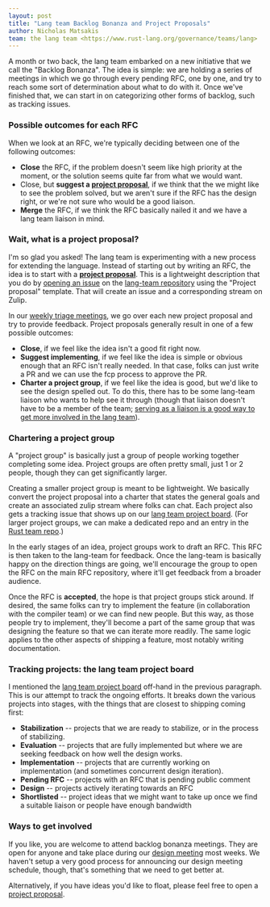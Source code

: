 ```yaml
---
layout: post
title: "Lang team Backlog Bonanza and Project Proposals"
author: Nicholas Matsakis
team: the lang team <https://www.rust-lang.org/governance/teams/lang>
---
```


A month or two back, the lang team embarked on a new initiative that
we call the "Backlog Bonanza". The idea is simple: we are holding a
series of meetings in which we go through every pending RFC, one by
one, and try to reach some sort of determination about what to do with
it.  Once we've finished that, we can start in on categorizing other
forms of backlog, such as tracking issues.

### Possible outcomes for each RFC

When we look at an RFC, we're typically deciding between one of the following outcomes:

* **Close** the RFC, if the problem doesn't seem like high priority at the moment, or the solution seems quite far from what we would want.
* Close, but **suggest a [project proposal]**, if we think that the we might like to see the problem solved, but we aren't sure if the RFC has the design right, or we're not sure who would be a good liaison.
* **Merge** the RFC, if we think the RFC basically nailed it and we have a lang team liaison in mind.

[project proposal]: https://lang-team.rust-lang.org/proposing_a_project.html

### Wait, what is a project proposal?

I'm so glad you asked! The lang team is experimenting with a new
process for extending the language. Instead of starting out by writing
an RFC, the idea is to start with a **[project proposal]**. This is a
lightweight description that you do by [opening an issue] on the
[lang-team repository] using the "Project proposal" template. That
will create an issue and a corresponding stream on Zulip.

[lang-team repository]: https://github.com/rust-lang/lang-team/
[opening an issue]: https://github.com/rust-lang/lang-team/issues/new/choose

In our [weekly triage meetings], we go over each new project proposal
and try to provide feedback. Project proposals generally result in one
of a few possible outcomes:

* **Close**, if we feel like the idea isn't a good fit right now.
* **Suggest implementing**, if we feel like the idea is simple or obvious enough that an RFC isn't really needed. In that case, folks can just write a PR and we can use the fcp process to approve the PR.
* **Charter a project group**, if we feel like the idea is good, but we'd like to see the design spelled out. To do this, there has to be some lang-team liaison who wants to help see it through (though that liaison doesn't have to be a member of the team; [serving as a liaison is a good way to get more involved in the lang team][path]).

[weekly triage meetings]: https://lang-team.rust-lang.org/meetings.html
[path]: https://blog.rust-lang.org/inside-rust/2020/07/09/lang-team-path-to-membership.html

### Chartering a project group

A "project group" is basically just a group of people working together
completing some idea. Project groups are often pretty small, just 1 or 2
people, though they can get significantly larger.

Creating a smaller project group is meant to be lightweight. We
basically convert the project proposal into a charter that states the
general goals and create an associated zulip stream where folks can
chat. Each project also gets a tracking issue that shows up on our
[lang team project board]. (For larger project groups, we can make a
dedicated repo and an entry in the [Rust team repo].)

[recent example]: https://github.com/rust-lang/lang-team/tree/master/projects/declarative-macro-repetition-counts
[Rust team repo]: https://github.com/rust-lang/team
[lang team project board]: https://github.com/rust-lang/lang-team/projects/2

In the early stages of an idea, project groups work to draft an
RFC. This RFC is then taken to the lang-team for feedback. Once the
lang-team is basically happy on the direction things are going, we'll
encourage the group to open the RFC on the main RFC repository, where
it'll get feedback from a broader audience.

Once the RFC is **accepted**, the hope is that project groups stick
around. If desired, the same folks can try to implement the feature
(in collaboration with the compiler team) or we can find new people.
But this way, as those people try to implement, they'll become a part
of the same group that was designing the feature so that we can
iterate more readily. The same logic applies to the other aspects of
shipping a feature, most notably writing documentation.

### Tracking projects: the lang team project board

I mentioned the [lang team project board] off-hand in the previous
paragraph. This is our attempt to track the ongoing efforts. It breaks
down the various projects into stages, with the things that are closest
to shipping coming first:

* **Stabilization** -- projects that we are ready to stabilize, or in
  the process of stabilizing.
* **Evaluation** -- projects that are fully implemented but where we are
  seeking feedback on how well the design works.
* **Implementation** -- projects that are currently working on implementation
  (and sometimes concurrent design iteration).
* **Pending RFC** -- projects with an RFC that is pending public comment
* **Design** -- projects actively iterating towards an RFC
* **Shortlisted** -- project ideas that we might want to take up once we
  find a suitable liaison or people have enough bandwidth
  
### Ways to get involved

If you like, you are welcome to attend backlog bonanza meetings. They
are open for anyone and take place during our [design meeting]
most weeks. We haven't setup a very good process for announcing our
design meeting schedule, though, that's something that we need to get
better at.

[design meeting]: https://lang-team.rust-lang.org/meetings.html

Alternatively, if you have ideas you'd like to float, please feel free
to open a [project proposal].
